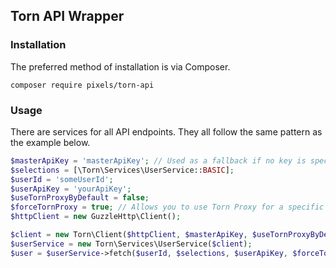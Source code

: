 ## Torn API Wrapper

### Installation
The preferred method of installation is via Composer.

    composer require pixels/torn-api
    
### Usage
There are services for all API endpoints. They all follow the same pattern as the example below.
```php
$masterApiKey = 'masterApiKey'; // Used as a fallback if no key is specified in a request
$selections = [\Torn\Services\UserService::BASIC];
$userId = 'someUserId';
$userApiKey = 'yourApiKey';
$useTornProxyByDefault = false;
$forceTornProxy = true; // Allows you to use Torn Proxy for a specific request
$httpClient = new GuzzleHttp\Client();

$client = new Torn\Client($httpClient, $masterApiKey, $useTornProxyByDefault);
$userService = new Torn\Services\UserService($client);
$user = $userService->fetch($userId, $selections, $userApiKey, $forceTornProxy);
```